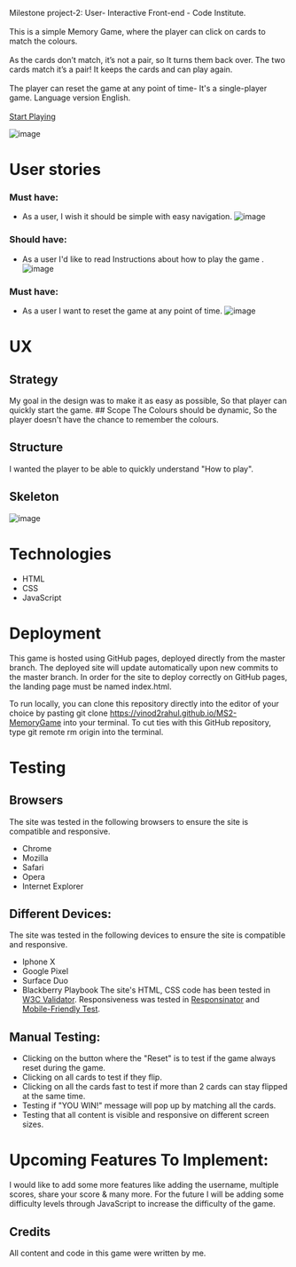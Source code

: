 Milestone project-2: User- Interactive Front-end - Code Institute.<br><br>
This is a simple Memory Game, where the player can click on cards to match the colours.<br><br>
As the cards don’t match, it’s not a pair, so It turns them back over. The two cards match it’s a pair! It keeps the cards and can play again.<br><br>
The player can reset the game at any point of time- It's a single-player game. Language version English.<br><br>
[Start Playing](https://vinod2rahul.github.io/MS2-MemoryGame/MemoryGame/index.html)

![image](https://github.com/vinod2rahul/MS2/blob/master/MemoryGame/images/Responsive.jpg?raw=true)

# User stories
### Must have:
- As a user, I wish it should be simple with easy navigation.
![image](https://github.com/vinod2rahul/MS2/blob/master/MemoryGame/images/Mainpage.jpg?raw=true)

### Should have:
- As a user I'd like to read Instructions about how to play the game .
![image](https://github.com/vinod2rahul/MS2/blob/master/MemoryGame/images/Instructions.jpg?raw=true)

### Must have:
- As a user I want to reset the game at any point of time.
![image](https://github.com/vinod2rahul/MS2/blob/master/MemoryGame/images/Gamefinish.jpg?raw=true)


#   UX

##  Strategy
My goal in the design was to make it as easy as possible, So that player can quickly start the game.
	## Scope
The Colours should be dynamic, So the player doesn't have the chance to remember the colours.
## Structure
I wanted the player to be able to quickly understand "How to play".
## Skeleton
![image](https://github.com/vinod2rahul/MS2/blob/master/MemoryGame/images/Mainpage.jpg?raw=true)
#  Technologies
- HTML
- CSS
- JavaScript
# Deployment
This game is hosted using GitHub pages, deployed directly from the master branch. The deployed site will update automatically upon new commits to the master branch. In order for the site to deploy correctly on GitHub pages, the landing page must be named index.html.

To run locally, you can clone this repository directly into the editor of your choice by pasting git clone https://vinod2rahul.github.io/MS2-MemoryGame into your terminal. To cut ties with this GitHub repository, type git remote rm origin into the terminal.

# Testing
## Browsers
The site was tested in the following browsers to ensure the site is compatible and responsive.
- Chrome
- Mozilla
- Safari
- Opera
- Internet Explorer
## Different Devices:
The site was tested in the following devices to ensure the site is compatible and responsive.
- Iphone X
- Google Pixel
- Surface Duo
- Blackberry Playbook
The site's HTML, CSS code has been tested in [W3C Validator](https://validator.w3.org/nu/?doc=https%3A%2F%2Fvinod2rahul.github.io%2FMS2-MemoryGame%2FMemoryGame%2Findex.html).
Responsiveness was tested in [Responsinator](https://www.responsinator.com/?url=https%3A%2F%2Fvinod2rahul.github.io%2FMS2-MemoryGame%2FMemoryGame%2Findex.html) and [Mobile-Friendly Test](https://search.google.com/test/mobile-friendly?id=lOqA5YAwVCdMqjuh4-kP6w).

## Manual Testing:
- Clicking on the button where the "Reset" is to test if the game always reset during the game.
- Clicking on all cards to test if they flip.
- Clicking on all the cards fast to test if more than 2 cards can stay flipped at the same time.
- Testing if "YOU WIN!" message will pop up by matching all the cards.
- Testing that all content is visible and responsive on different screen sizes.
# Upcoming Features To Implement:
I would like to add some more features like adding the username, multiple scores, share your score & many more. For the future I will be adding some difficulty levels through JavaScript to increase the difficulty of the game.

##  Credits
All content and code in this game were written by me.


